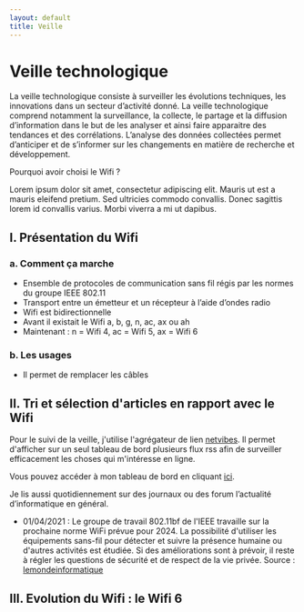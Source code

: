 ```yaml
---
layout: default
title: Veille
---
```


# Veille technologique

La veille technologique consiste à surveiller les évolutions techniques, les innovations dans un secteur d’activité donné. La veille technologique comprend notamment la surveillance, la collecte, le partage et la diffusion d’information dans le but de les analyser et ainsi faire apparaitre des tendances et des corrélations. L’analyse des données collectées permet d’anticiper et de s’informer sur les changements en matière de recherche et développement.

Pourquoi avoir choisi le Wifi ?

Lorem ipsum dolor sit amet, consectetur adipiscing elit. Mauris ut est a mauris eleifend pretium. Sed ultricies commodo convallis. Donec sagittis lorem id convallis varius. Morbi viverra a mi ut dapibus.

## I. Présentation du Wifi

### a. Comment ça marche

- Ensemble de protocoles de communication sans fil régis par les normes du groupe IEEE 802.11
- Transport entre un émetteur et un récepteur à l’aide d’ondes radio
- Wifi est bidirectionnelle
- Avant il existait le Wifi a, b, g, n, ac, ax ou ah
- Maintenant : n = Wifi 4, ac = Wifi 5, ax = Wifi 6

### b. Les usages

- Il permet de remplacer les câbles

## II. Tri et sélection d'articles en rapport avec le Wifi

Pour le suivi de la veille, j'utilise l'agrégateur de lien [netvibes](https://www.netvibes.com/). Il permet d'afficher sur un seul tableau de bord plusieurs flux rss afin de surveiller efficacement les choses qui m'intéresse en ligne.

Vous pouvez accéder à mon tableau de bord en cliquant [ici](https://www.netvibes.com/arthuritic#Wifi).

Je lis aussi quotidiennement sur des journaux ou des forum l’actualité d’informatique en général.

- 01/04/2021 : Le groupe de travail 802.11bf de l'IEEE travaille sur la prochaine norme WiFi prévue pour 2024. La possibilité d'utiliser les équipements sans-fil pour détecter et suivre la présence humaine ou d'autres activités est étudiée. Si des améliorations sont à prévoir, il reste à régler les questions de sécurité et de respect de la vie privée.
Source : [lemondeinformatique](https://www.lemondeinformatique.fr/actualites/lire-avec-80211bf-des-equipements-wifi-transformes-en-capteurs-82470.html)

## III. Evolution du Wifi : le Wifi 6

